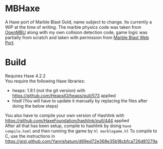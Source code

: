 # MBHaxe
A Haxe port of Marble Blast Gold, name subject to change.
Its currently a WIP at the time of writing. The marble physics code was taken from [OpenMBU](https://github.com/MBU-Team/OpenMBU) along with my own collision detection code, game logic was partially from scratch and taken with permission from [Marble Blast Web Port](https://github.com/Vanilagy/MarbleBlast).

# Build
Requires Haxe 4.2.2  
You require the following Haxe libraries: 
- heaps: 1.9.1 (not the git version) with https://github.com/HeapsIO/heaps/pull/573 applied
- hlsdl (You will have to update it manually by replacing the files after doing the below steps)

You also have to compile your own version of Hashlink with https://github.com/HaxeFoundation/hashlink/pull/444 applied  
After all that has been setup, compile to hashlink by doing `haxe compile.hxml` and then running the game by `hl marblegame.hl`
To compile to C, use the instructions in https://gist.github.com/Yanrishatum/d69ed72e368e35b18cbfca726d81279a

